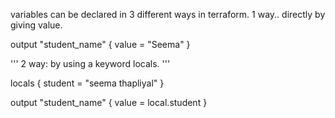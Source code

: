 variables can be declared in 3 different ways in terraform.
1 way.. directly by giving value.

output "student_name" {
        value = "Seema"
}

'''
2 way: by using a keyword locals.
'''

locals {
    student = "seema thapliyal"
}

output "student_name" {
    value = local.student
}
